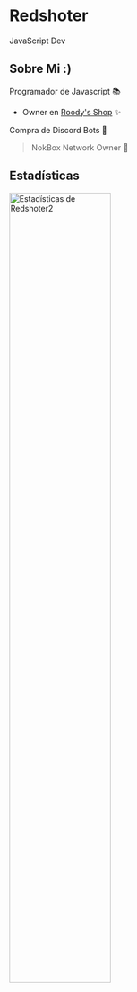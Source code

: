 # Redshoter
JavaScript Dev
## Sobre Mi :)
Programador de Javascript 📚

* Owner en <a href="https://discord.gg/MthmW32pta">Roody's Shop</a> ✨

Compra de Discord Bots 🤖

> NokBox Network Owner 📌
## Estadísticas
<img align="left" src="https://github-readme-stats.vercel.app/api?username=redshoter2&&show_icons=true&include_all_commits=true&title_color=fff&icon_color=79ff97&text_color=efefef&bg_color=24292e" alt="Estadísticas de Redshoter2" width="60%">
